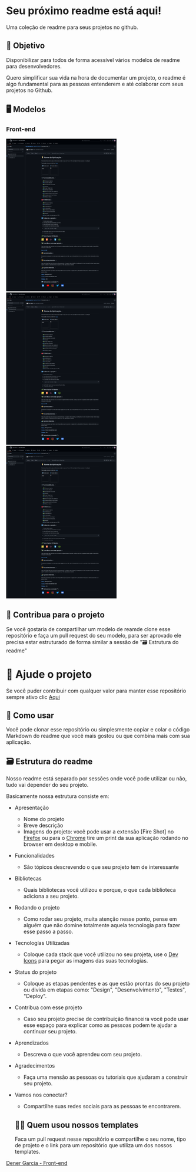 # Seu próximo readme está aqui!

Uma coleção de readme para seus projetos no github.

## 🎯 Objetivo

Disponibilizar para todos de forma acessível vários modelos de readme para desenvolvedores.

Quero simplificar sua vida na hora de documentar um projeto, o readme é algo fundamental para as pessoas entenderem e até colaborar com seus projetos no Github.

## 🖥️ Modelos

### Front-end

[<img src="public/assets/screenshot-desktop.jpg" width="300px" />](readme-front-end/front-end-1.md)
[<img src="public/assets/screenshot-desktop.jpg" width="300px" />](readme-front-end/front-end-1.md)[<img src="public/assets/screenshot-desktop.jpg" width="300px" />](readme-front-end/front-end-1.md)

## 🎲 Contribua para o projeto

Se você gostaria de compartilhar um modelo de reamde clone esse repositório e faça um pull request do seu modelo, para ser aprovado ele precisa estar estruturado de forma similar a sessão de "🗃️ Estrutura do readme"

# 🥰 Ajude o projeto

Se você puder contribuir com qualquer valor para manter esse repositório sempre ativo clic [Aqui](https://buy.stripe.com/dR6bJcbq11LSaNq6op)

## 🔎 Como usar

Você pode clonar esse repositório ou simplesmente copiar e colar o código Markdown do readme que você mais gostou ou que combina mais com sua aplicação.

## 🗃️ Estrutura do readme

Nosso readme está separado por sessões onde você pode utilizar ou não, tudo vai depender do seu projeto.

Basicamente nossa estrutura consiste em:

- Apresentação
    - Nome do projeto
    - Breve descrição
    - Imagens do projeto: você pode usar a extensão [Fire Shot] no [Firefox](https://addons.mozilla.org/en-US/firefox/addon/fireshot/?utm_source=addons.mozilla.org&utm_medium=referral&utm_content=search) ou para o [Chrome](https://chrome.google.com/webstore/detail/take-webpage-screenshots/mcbpblocgmgfnpjjppndjkmgjaogfceg?utm_source=ext_sidebar&hl=en-US) tire um print da sua aplicação rodando no browser em desktop e mobile.
- Funcionalidades
    - São tópicos descrevendo o que seu projeto tem de interessante
- Bibliotecas
    - Quais bibliotecas você utilizou e porque, o que cada biblioteca adiciona a seu projeto.
- Rodando o projeto
    - Como rodar seu projeto, muita atenção nesse ponto, pense em alguém que não domine totalmente aquela tecnologia para fazer esse passo a passo.
- Tecnologías Utilizadas
    - Coloque cada stack que você utilizou no seu projeta, use o [Dev Icons](https://devicon.dev/) para pegar as imagens das suas tecnologias.
- Status do projeto
    - Coloque as etapas pendentes e as que estão prontas do seu projeto ou divida em etapas como: "Design", "Desenvolvimento", "Testes", "Deploy".
- Contribua com esse projeto
    - Caso seu projeto precise de contribuição financeira você pode usar esse espaço para explicar como as pessoas podem te ajudar a continuar seu projeto.
- Aprendizados
    - Descreva o que você aprendeu com seu projeto.
- Agradecimentos
    - Faça uma mensão as pessoas ou tutoriais que ajudaram a construir seu projeto.
-  Vamos nos conectar?
    - Compartilhe suas redes sociais para as pessoas te encontrarem.

    ## 👨‍💻 Quem usou nossos templates

    Faca um pull request nesse repositório e compartilhe o seu nome, tipo de projeto e o link para um repositório que utiliza um dos nossos templates.

 [Dener Garcia - Front-end](https://github.com/Dener-Garcia/landing-page-lit-academy-reactJS)